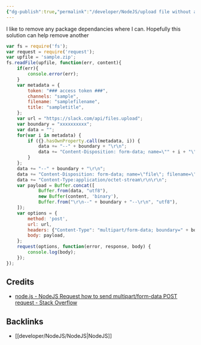 ```yaml
---
{"dg-publish":true,"permalink":"/developer/NodeJS/upload file without a library/"}
---
```


I like to remove any package dependancies where I can. Hopefully this solution can help remove another

```js
var fs = require('fs');
var request = require('request');
var upfile = 'sample.zip';
fs.readFile(upfile, function(err, content){
    if(err){
        console.error(err);
    }
    var metadata = {
        token: "### access token ###",
        channels: "sample",
        filename: "samplefilename",
        title: "sampletitle",
    };
    var url = "https://slack.com/api/files.upload";
    var boundary = "xxxxxxxxxx";
    var data = "";
    for(var i in metadata) {
        if ({}.hasOwnProperty.call(metadata, i)) {
            data += "--" + boundary + "\r\n";
            data += "Content-Disposition: form-data; name=\"" + i + "\"; \r\n\r\n" + metadata[i] + "\r\n";
        }
    };
    data += "--" + boundary + "\r\n";
    data += "Content-Disposition: form-data; name=\"file\"; filename=\"" + upfile + "\"\r\n";
    data += "Content-Type:application/octet-stream\r\n\r\n";
    var payload = Buffer.concat([
            Buffer.from(data, "utf8"),
            new Buffer(content, 'binary'),
            Buffer.from("\r\n--" + boundary + "--\r\n", "utf8"),
    ]);
    var options = {
        method: 'post',
        url: url,
        headers: {"Content-Type": "multipart/form-data; boundary=" + boundary},
        body: payload,
    };
    request(options, function(error, response, body) {
        console.log(body);
    });
});
```
## Credits
- [node.js - NodeJS Request how to send multipart/form-data POST request - Stack Overflow](https://stackoverflow.com/questions/49053193/nodejs-request-how-to-send-multipart-form-data-post-request)
## Backlinks
- [[developer/NodeJS/NodeJS\|NodeJS]]